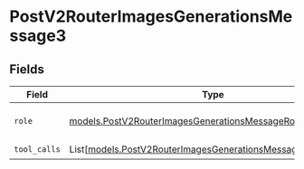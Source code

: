 # PostV2RouterImagesGenerationsMessage3


## Fields

| Field                                                                                                                            | Type                                                                                                                             | Required                                                                                                                         | Description                                                                                                                      |
| -------------------------------------------------------------------------------------------------------------------------------- | -------------------------------------------------------------------------------------------------------------------------------- | -------------------------------------------------------------------------------------------------------------------------------- | -------------------------------------------------------------------------------------------------------------------------------- |
| `role`                                                                                                                           | [models.PostV2RouterImagesGenerationsMessageRouterPublicRole](../models/postv2routerimagesgenerationsmessagerouterpublicrole.md) | :heavy_check_mark:                                                                                                               | The role of the prompt message                                                                                                   |
| `tool_calls`                                                                                                                     | List[[models.PostV2RouterImagesGenerationsMessageToolCalls](../models/postv2routerimagesgenerationsmessagetoolcalls.md)]         | :heavy_check_mark:                                                                                                               | N/A                                                                                                                              |
